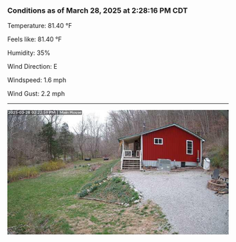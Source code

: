 ### Conditions as of March 28, 2025 at 2:28:16 PM CDT 

Temperature: 81.40 &deg;F

Feels like: 81.40 &deg;F

Humidity: 35%

Wind Direction: E

Windspeed: 1.6 mph

Wind Gust: 2.2 mph

---

<img src="./images/latest.jpeg"/>

